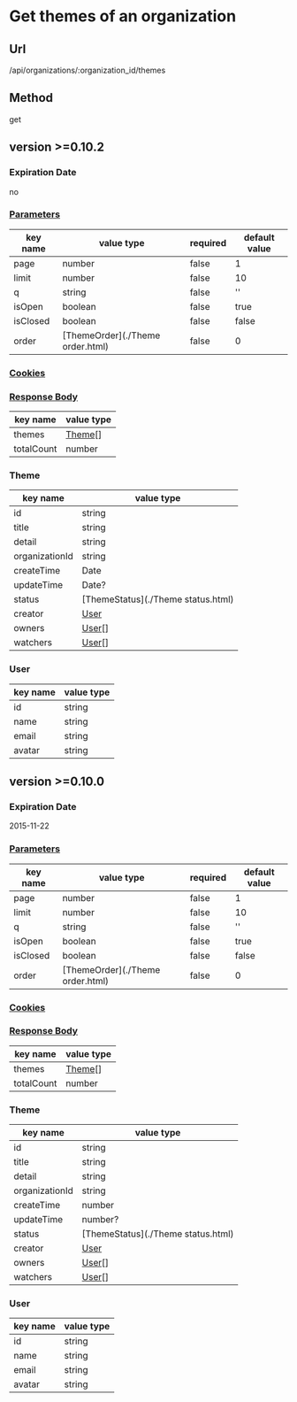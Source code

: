 # Get themes of an organization

## Url

/api/organizations/:organization_id/themes

## Method

get

## version >=0.10.2

### Expiration Date

no

### [Parameters](./Parameters.html)

key name | value type | required | default value
--- | --- | --- | ---
page | number | false | 1
limit | number | false | 10
q | string | false | ''
isOpen | boolean | false | true
isClosed | boolean | false | false
order | [ThemeOrder](./Theme order.html) | false | 0

### [Cookies](./Cookies.html)

### [Response Body](./Response.html)

key name | value type
--- | ---
themes | [Theme](#theme)[]
totalCount | number

### Theme

key name | value type
--- | ---
id | string
title | string
detail | string
organizationId | string
createTime | Date
updateTime | Date?
status | [ThemeStatus](./Theme status.html)
creator | [User](#user)
owners | [User](#user)[]
watchers | [User](#user)[]

### User

key name | value type
--- | ---
id | string
name | string
email | string
avatar | string

## version >=0.10.0

### Expiration Date

2015-11-22

### [Parameters](./Parameters.html)

key name | value type | required | default value
--- | --- | --- | ---
page | number | false | 1
limit | number | false | 10
q | string | false | ''
isOpen | boolean | false | true
isClosed | boolean | false | false
order | [ThemeOrder](./Theme order.html) | false | 0

### [Cookies](./Cookies.html)

### [Response Body](./Response.html)

key name | value type
--- | ---
themes | [Theme](#theme)[]
totalCount | number

### Theme

key name | value type
--- | ---
id | string
title | string
detail | string
organizationId | string
createTime | number
updateTime | number?
status | [ThemeStatus](./Theme status.html)
creator | [User](#user)
owners | [User](#user)[]
watchers | [User](#user)[]

### User

key name | value type
--- | ---
id | string
name | string
email | string
avatar | string
